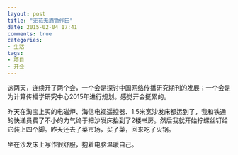 ```yaml
---
layout: post
title: "无花无酒锄作田"
date: 2015-02-04 17:41
comments: true
categories: 
- 生活
tags:
- 项目
- 开会
---
```


这两天，连续开了两个会，一个会是探讨中国网络传播研究期刊的发展；一个会是为计算传播学研究中心2015年进行规划。感觉开会挺累的。

昨天在淘宝上买的电磁炉、海信电视遥控器、1.5米宽沙发床都运到了，我和铁通的快递员费了不小的力气终于把沙发床抬到了2楼书房。然后我就开始拧螺丝钉给它装上四个脚。昨天还去了菜市场，买了菜，回来吃了火锅。

坐在沙发床上写作很舒服，抱着电脑温暖自己。
